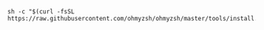 ##
    sh -c "$(curl -fsSL https://raw.githubusercontent.com/ohmyzsh/ohmyzsh/master/tools/install.sh)"
